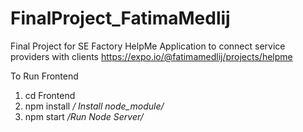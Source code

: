 # FinalProject_FatimaMedlij

Final Project for SE Factory
HelpMe Application to connect service providers with clients
https://expo.io/@fatimamedlij/projects/helpme

To Run Frontend

1. cd Frontend
2. npm install _/ Install node_module/_
3. npm start _/Run Node Server/_
